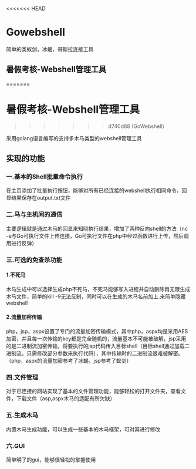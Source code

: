 <<<<<<< HEAD
# Gowebshell
简单的类蚁剑，冰蝎，哥斯拉连接工具
## 暑假考核-Webshell管理工具
=======
# 暑假考核-Webshell管理工具
>>>>>>> d740d88 (GoWebshell)

采用golang语言编写的支持多木马类型的webshell管理工具

## 实现的功能

### 一.基本的Shell批量命令执行

在主页添加了批量执行按钮，能够对所有已经连接的webshell执行相同命令，回显结果保存在output.txt文件

### 二.马与主机间的通信	

主要逻辑就是通过木马的回显来知晓执行结果，增加了两种反向shell的方法（nc -e与Go可执行文件上传连接，Go可执行文件在php中经过函数进行上传，然后调用进行反弹）

### 三.可选的免查杀功能

#### 1.不死马

木马生成中可以选择生成php不死马，不死马能够写入进程并自动删除再无限生成木马文件，简单的kill -9无法反制，同时可以在生成的木马名前加上.来简单隐藏webshell

#### 2.流量加密传输

php，jsp，aspx设置了专门的流量加密传输模式，其中php，aspx均是采用AES加密，并且每一次传输的key都是完全随机的，流量基本不可能被破解，jsp采用的是二进制流加密传输，将要执行的jsp代码传入目标shell（目标shell通过加载二进制流，只需修改部分参数来执行代码），其中传输时的二进制流很难被解密。（php，aspx的流量加密参考了冰蝎，jsp参考了蚁剑）

### 四.文件管理

对于已连接的网站实现了基本的文件管理功能，能够轻松的打开文件夹，查看文件，下载文件（asp,aspx木马的适配有所欠缺）

### 五.生成木马

内置木马生成功能，可以生成一些基本的木马框架，可对其进行修改

### 六.GUI

简单明了的gui，能够很轻松的掌握使用







​	

